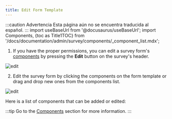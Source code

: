 ```yaml
---
title: Edit Form Template
---
```


:::caution Advertencia
Esta página aún no se encuentra traducida al español.
:::
import useBaseUrl from '@docusaurus/useBaseUrl';
import Components, {toc as Title1TOC} from '/docs/documentation/admin/survey/components/_component_list.mdx'; 

1. If you have the proper permissions, you can edit a survey form's [components](/docs/documentation/admin/survey/components_overview) by pressing the **Edit** button on the survey's header.

<div className="img_sizing">

![edit](/img/survey_edit_template_01.png)

</div>

2. Edit the survey form by clicking the components on the form template or drag and drop new ones from the components list.

<div className="img_sizing">

![edit](/img/survey_edit_template_02.png)

</div>

Here is a list of components that can be added or edited:

<Components/>

:::tip
Go to the [Components](/docs/documentation/admin/survey/components_overview) section for more information.
:::
